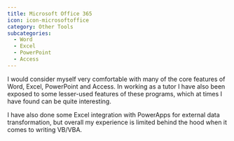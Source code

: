 ```yaml
---
title: Microsoft Office 365
icon: icon-microsoftoffice
category: Other Tools
subcategories:
  - Word
  - Excel
  - PowerPoint
  - Access
---
```

I would consider myself very comfortable with many of the core features of Word, Excel, PowerPoint and Access. In working as a tutor I have also been exposed to some lesser-used features of these programs, which at times I have found can be quite interesting.

I have also done some Excel integration with PowerApps for external data transformation, but overall my experience is limited behind the hood when it comes to writing VB/VBA.